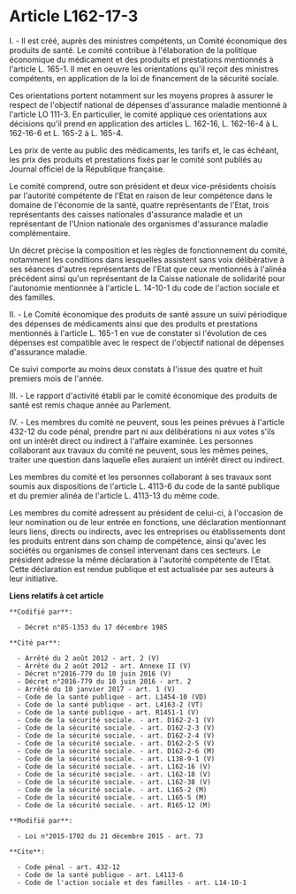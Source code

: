 # Article L162-17-3

I. - Il est créé, auprès des ministres compétents, un Comité économique des produits de santé. Le comité contribue à
l'élaboration de la politique économique du médicament et des produits et prestations mentionnés à l'article L. 165-1. Il met
en oeuvre les orientations qu'il reçoit des ministres compétents, en application de la loi de financement de la sécurité
sociale.

Ces orientations portent notamment sur les moyens propres à assurer le respect de l'objectif national de dépenses d'assurance
maladie mentionné à l'article LO 111-3. En particulier, le comité applique ces orientations aux décisions qu'il prend en
application des articles L. 162-16, L. 162-16-4 à L. 162-16-6 et L. 165-2 à L. 165-4.

Les prix de vente au public des médicaments, les tarifs et, le cas échéant, les prix des produits et prestations fixés par le
comité sont publiés au Journal officiel de la République française.

Le comité comprend, outre son président et deux vice-présidents choisis par l'autorité compétente de l'Etat en raison de leur
compétence dans le domaine de l'économie de la santé, quatre représentants de l'Etat, trois représentants des caisses
nationales d'assurance maladie et un représentant de l'Union nationale des organismes d'assurance maladie complémentaire.

Un décret précise la composition et les règles de fonctionnement du comité, notamment les conditions dans lesquelles
assistent sans voix délibérative à ses séances d'autres représentants de l'Etat que ceux mentionnés à l'alinéa précédent
ainsi qu'un représentant de la Caisse nationale de solidarité pour l'autonomie mentionnée à l'article L. 14-10-1 du code de
l'action sociale et des familles.

II. - Le Comité économique des produits de santé assure un suivi périodique des dépenses de médicaments ainsi que des
produits et prestations mentionnés à l'article L. 165-1 en vue de constater si l'évolution de ces dépenses est compatible
avec le respect de l'objectif national de dépenses d'assurance maladie.

Ce suivi comporte au moins deux constats à l'issue des quatre et huit premiers mois de l'année.

III. - Le rapport d'activité établi par le comité économique des produits de santé est remis chaque année au Parlement.

IV. - Les membres du comité ne peuvent, sous les peines prévues à l'article 432-12 du code pénal, prendre part ni aux
délibérations ni aux votes s'ils ont un intérêt direct ou indirect à l'affaire examinée. Les personnes collaborant aux
travaux du comité ne peuvent, sous les mêmes peines, traiter une question dans laquelle elles auraient un intérêt direct ou
indirect.

Les membres du comité et les personnes collaborant à ses travaux sont soumis aux dispositions de l'article L. 4113-6 du code
de la santé publique et du premier alinéa de l'article L. 4113-13 du même code.

Les membres du comité adressent au président de celui-ci, à l'occasion de leur nomination ou de leur entrée en fonctions, une
déclaration mentionnant leurs liens, directs ou indirects, avec les entreprises ou établissements dont les produits entrent
dans son champ de compétence, ainsi qu'avec les sociétés ou organismes de conseil intervenant dans ces secteurs. Le président
adresse la même déclaration à l'autorité compétente de l'Etat. Cette déclaration est rendue publique et est actualisée par
ses auteurs à leur initiative.

**Liens relatifs à cet article**

	**Codifié par**:

	  - Décret n°85-1353 du 17 décembre 1985

	**Cité par**:

	  - Arrêté du 2 août 2012 - art. 2 (V)
	  - Arrêté du 2 août 2012 - art. Annexe II (V)
	  - Décret n°2016-779 du 10 juin 2016 (V)
	  - Décret n°2016-779 du 10 juin 2016 - art. 2
	  - Arrêté du 10 janvier 2017 - art. 1 (V)
	  - Code de la santé publique - art. L1454-10 (VD)
	  - Code de la santé publique - art. L4163-2 (VT)
	  - Code de la santé publique - art. R1451-1 (V)
	  - Code de la sécurité sociale. - art. D162-2-1 (V)
	  - Code de la sécurité sociale. - art. D162-2-3 (V)
	  - Code de la sécurité sociale. - art. D162-2-4 (V)
	  - Code de la sécurité sociale. - art. D162-2-5 (V)
	  - Code de la sécurité sociale. - art. D162-2-6 (M)
	  - Code de la sécurité sociale. - art. L138-9-1 (V)
	  - Code de la sécurité sociale. - art. L162-16 (V)
	  - Code de la sécurité sociale. - art. L162-18 (V)
	  - Code de la sécurité sociale. - art. L162-38 (V)
	  - Code de la sécurité sociale. - art. L165-2 (M)
	  - Code de la sécurité sociale. - art. L165-5 (M)
	  - Code de la sécurité sociale. - art. R165-12 (M)

	**Modifié par**:

	  - Loi n°2015-1702 du 21 décembre 2015 - art. 73

	**Cite**:

	  - Code pénal - art. 432-12
	  - Code de la santé publique - art. L4113-6
	  - Code de l'action sociale et des familles - art. L14-10-1
